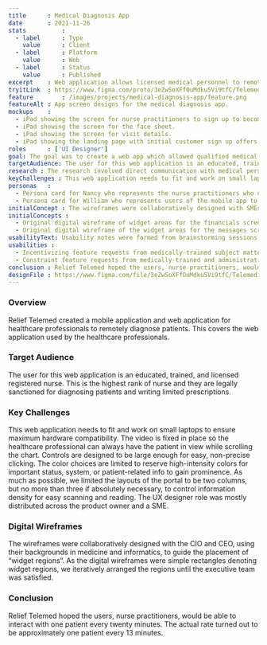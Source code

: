 ```yaml
---
title      : Medical Diagnosis App
date       : 2021-11-26
stats          : 
  - label      : Type
    value      : Client
  - label      : Platform
    value      : Web
  - label      : Status
    value      : Published
excerpt    : Web application allows licensed medical personnel to remotely diagnose patients.
tryitLink  : https://www.figma.com/proto/3eZwSoXFfOuMdku5Vi9tfC/Telemedicine-Design?page-id=5%3A11973&node-id=0%3A122&viewport=241%2C48%2C0.12&scaling=scale-down&starting-point-node-id=0%3A122
feature        : /images/projects/medical-diagnosis-app/feature.png
featureAlt : App screen designs for the medical diagnosis app.
mockups    : 
  - iPad showing the screen for nurse practitioners to sign up to become a telemedicine diagnosis provider.
  - iPad showing the screen for the face sheet.
  - iPad showing the screen for visit details.
  - iPad showing the landing page with initial customer sign up offers.
roles      : ['UI Designer']
goal: The goal was to create a web app which allowed qualified medical personnel to diagnose a telemedicine patient using an interface designed around specific processing information.
targetAudience: The user for this web application is an educated, trained, and licensed registered nurse. This is the highest rank of nurse and they are legally sanctioned for diagnosing patients and writing limited prescriptions.
research : The research involved direct communication with medical personnel and administrative subject matter experts during many knowledge transfer sessions.
keyChallenges : This web application needs to fit and work on small laptops to ensure maximum hardware compatibility. The video is fixed in place so the healthcare professional can always have the patient in view while scrolling the chart. Controls are designed to be large enough for easy, non-precise clicking. The color choices are limited to reserve high-intensity colors for important status, system, or patient-related info to gain prominence. As much as possible, we limited the layouts of the portal to be two columns, but no more than three if absolutely necessary, to control information density for easy scanning and reading. The UX designer role was mostly distributed across the product owner and SMEs.
personas   : 
  - Persona card for Nancy who represents the nurse practitioners who use the web app process and diagnose patients.
  - Persona card for William who represents users of the mobile app to be treated and older users.
initialConcept : The wireframes were collaboratively designed with SMEs and core users, using their backgrounds in medicine and informatics, to guide the placement of “widget regions”. As the digital wireframes were simple rectangles denoting widget regions, we iteratively arranged the regions until the executive team was satisfied.
initialConcepts : 
  - Original digital wireframe of widget areas for the financials screen.
  - Original digital wireframe of the widget areas for the messages screen.
usabilityText: Usability notes were formed from brainstorming sessions with representative users, nurse practitioners, who group recalled tasks and decisions made when diagnosing patients in person.
usabilities : 
  - Incentivizing feature requests from medically-trained subject matter experts.
  - Constraint feature requests from medically-trained and administrative subject matter experts.
conclusion : Relief Telemed hoped the users, nurse practitioners, would be able to interact with one patient every twenty minutes. The actual rate turned out to be approximately one patient every 13 minutes.
designFile : https://www.figma.com/file/3eZwSoXFfOuMdku5Vi9tfC/Telemedicine-Design?node-id=5%3A11973
---
```


### Overview

Relief Telemed created a mobile application and web application for healthcare professionals to remotely diagnose patients. This covers the web application used by the healthcare professionals.

### Target Audience

The user for this web application is an educated, trained, and licensed registered nurse. This is the highest rank of nurse and they are legally sanctioned for diagnosing patients and writing limited prescriptions.

### Key Challenges

This web application needs to fit and work on small laptops to ensure maximum hardware compatibility. The video is fixed in place so the healthcare professional can always have the patient in view while scrolling the chart. Controls are designed to be large enough for easy, non-precise clicking. The color choices are limited to reserve high-intensity colors for important status, system, or patient-related info to gain prominence. As much as possible, we limited the layouts of the portal to be two columns, but no more than three if absolutely necessary, to control information density for easy scanning and reading. The UX designer role was mostly distributed across the product owner and a SME.

### Digital Wireframes

The wireframes were collaboratively designed with the CIO and CEO, using their backgrounds in medicine and informatics, to guide the placement of “widget regions”. As the digital wireframes were simple rectangles denoting widget regions, we iteratively arranged the regions until the executive team was satisfied.

### Conclusion

Relief Telemed hoped the users, nurse practitioners, would be able to interact with one patient every twenty minutes. The actual rate turned out to be approximately one patient every 13 minutes.
